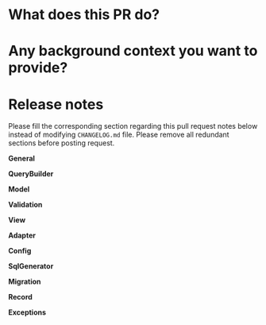 # What does this PR do?

# Any background context you want to provide?

# Release notes

Please fill the corresponding section regarding this pull request notes below instead of modifying `CHANGELOG.md` file. Please remove all redundant sections before posting request.

**General**

**QueryBuilder**

**Model**

**Validation**

**View**

**Adapter**

**Config**

**SqlGenerator**

**Migration**

**Record**

**Exceptions**
